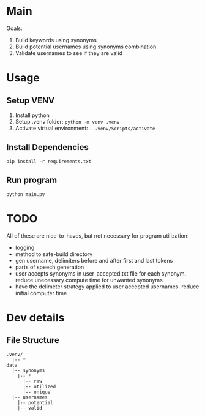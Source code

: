 # Main

Goals:

1. Build keywords using synonyms
2. Build potential usernames using synonyms combination
3. Validate usernames to see if they are valid

# Usage

## Setup VENV

1. Install python
2. Setup .venv folder: `python -m venv .venv`
3. Activate virtual environment: `. .venv/Scripts/activate`

## Install Dependencies

`pip install -r requirements.txt`

## Run program

`python main.py`

# TODO

All of these are nice-to-haves, but not necessary for program utilization:

- logging
- method to safe-build directory
- gen username, delimiters before and after first and last tokens
- parts of speech generation
- user accepts synonyms in user_accepted.txt file for each synonym. reduce unecessary compute time for unwanted synonyms
- have the delimeter strategy applied to user accepted usernames. reduce initial computer time

# Dev details

## File Structure

```
.venv/
  |-- *
data
  |-- synonyms
    |-- *
      |-- raw
      |-- utilized
      |-- unique
  |-- usernames
    |-- potential
    |-- valid
```